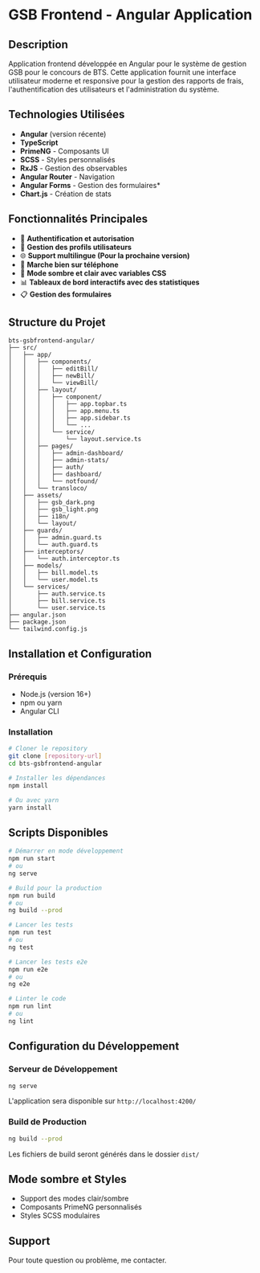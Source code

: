 # GSB Frontend - Angular Application

## Description
Application frontend développée en Angular pour le système de gestion GSB pour le concours de BTS. Cette application fournit une interface utilisateur moderne et responsive pour la gestion des rapports de frais, l'authentification des utilisateurs et l'administration du système.

## Technologies Utilisées
- **Angular** (version récente)
- **TypeScript**
- **PrimeNG** - Composants UI
- **SCSS** - Styles personnalisés
- **RxJS** - Gestion des observables
- **Angular Router** - Navigation
- **Angular Forms** - Gestion des formulaires*
- **Chart.js** - Création de stats

## Fonctionnalités Principales
- 🔐 **Authentification et autorisation**
- 👤 **Gestion des profils utilisateurs**
- 🌐 **Support multilingue (Pour la prochaine version)**
- 📱 **Marche bien sur téléphone**
- 🎨 **Mode sombre et clair avec variables CSS**
- 📊 **Tableaux de bord interactifs avec des statistiques**
- 📋 **Gestion des formulaires**

## Structure du Projet
```
bts-gsbfrontend-angular/
├── src/
│   ├── app/
│   │   ├── components/
│   │   │   ├── editBill/
│   │   │   ├── newBill/
│   │   │   └── viewBill/
│   │   ├── layout/
│   │   │   ├── component/
│   │   │   │   ├── app.topbar.ts
│   │   │   │   ├── app.menu.ts
│   │   │   │   ├── app.sidebar.ts
│   │   │   │   └── ...
│   │   │   └── service/
│   │   │       └── layout.service.ts
│   │   ├── pages/
│   │   │   ├── admin-dashboard/
│   │   │   ├── admin-stats/
│   │   │   ├── auth/
│   │   │   ├── dashboard/
│   │   │   └── notfound/
│   │   └── transloco/
│   ├── assets/
│   │   ├── gsb_dark.png
│   │   ├── gsb_light.png
│   │   ├── i18n/
│   │   └── layout/
│   ├── guards/
│   │   ├── admin.guard.ts
│   │   └── auth.guard.ts
│   ├── interceptors/
│   │   └── auth.interceptor.ts
│   ├── models/
│   │   ├── bill.model.ts
│   │   └── user.model.ts
│   └── services/
│       ├── auth.service.ts
│       ├── bill.service.ts
│       └── user.service.ts
├── angular.json
├── package.json
└── tailwind.config.js
```

## Installation et Configuration

### Prérequis
- Node.js (version 16+)
- npm ou yarn
- Angular CLI

### Installation
```bash
# Cloner le repository
git clone [repository-url]
cd bts-gsbfrontend-angular

# Installer les dépendances
npm install

# Ou avec yarn
yarn install
```

## Scripts Disponibles

```bash
# Démarrer en mode développement
npm run start
# ou
ng serve

# Build pour la production
npm run build
# ou
ng build --prod

# Lancer les tests
npm run test
# ou
ng test

# Lancer les tests e2e
npm run e2e
# ou
ng e2e

# Linter le code
npm run lint
# ou
ng lint
```

## Configuration du Développement

### Serveur de Développement
```bash
ng serve
```
L'application sera disponible sur `http://localhost:4200/`

### Build de Production
```bash
ng build --prod
```
Les fichiers de build seront générés dans le dossier `dist/`

## Mode sombre et Styles
- Support des modes clair/sombre
- Composants PrimeNG personnalisés
- Styles SCSS modulaires

## Support
Pour toute question ou problème, me contacter.
